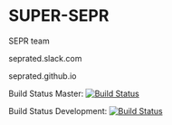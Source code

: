 # SUPER-SEPR
SEPR team

seprated.slack.com

seprated.github.io

Build Status Master: [![Build Status](https://travis-ci.com/Tim020/SUPER-SEPR.svg?token=qMfN6sV8zutVhqDkoxF9&branch=master)](https://travis-ci.com/Tim020/SUPER-SEPR)

Build Status Development: [![Build Status](https://travis-ci.com/Tim020/SUPER-SEPR.svg?token=qMfN6sV8zutVhqDkoxF9&branch=development)](https://travis-ci.com/Tim020/SUPER-SEPR)